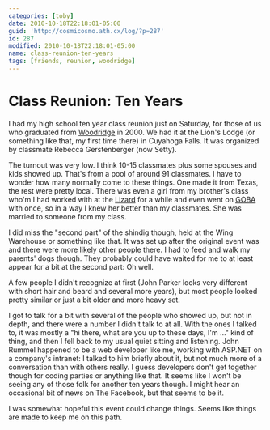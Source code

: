 ```yaml
---
categories: [toby]
date: 2010-10-18T22:18:01-05:00
guid: 'http://cosmicosmo.ath.cx/log/?p=287'
id: 287
modified: 2010-10-18T22:18:01-05:00
name: class-reunion-ten-years
tags: [friends, reunion, woodridge]
---
```


Class Reunion: Ten Years
========================

I had my high school ten year class reunion just on Saturday, for those of us who graduated from [Woodridge](http://www.woodridge.k12.oh.us/) in 2000.  We had it at the Lion's Lodge (or something like that, my first time there) in Cuyahoga Falls.  It was organized by classmate Rebecca Gerstenberger (now Setty).

The turnout was very low.  I think 10-15 classmates plus some spouses and kids showed up.  That's from a pool of around 91 classmates.  I have to wonder how many normally come to these things.  One made it from Texas, the rest were pretty local.   There was even a girl from my brother's class who'm I had worked with at the [Lizard](http://winkinglizard.com/) for a while and even went on [<abbr title="The Great Ohio Bicycle Adventure">GOBA</abbr>](http://www.goba.com) with once, so in a way I knew her better than my classmates.  She was married to someone from my class.

I did miss the "second part" of the shindig though, held at the Wing Warehouse or something like that.  It was set up after the original event was and there were more likely other people there.  I had to feed and walk my parents' dogs though.  They probably could have waited for me to at least appear for a bit at the second part:  Oh well.

A few people I didn't recognize at first (John Parker looks very different with short hair and beard and several more years), but most people looked pretty similar or just a bit older and more heavy set.

I got to talk for a bit with several of the people who showed up, but not in depth, and there were a number I didn't talk to at all.  With the ones I talked to, it was mostly a "hi there, what are you up to these days, I'm ..." kind of thing, and then I fell back to my usual quiet sitting and listening.  John Rummel happened to be a web developer like me, working with ASP.NET on a company's intranet:  I talked to him briefly about it, but not much more of a conversation than with others really.   I guess developers don't get together though for coding parties or anything like that.  It seems like I won't be seeing any of those folk for another ten years though.  I might hear an occasional bit of news on The Facebook, but that seems to be it.

I was somewhat hopeful this event could change things.  Seems like things are made to keep me on this path.
